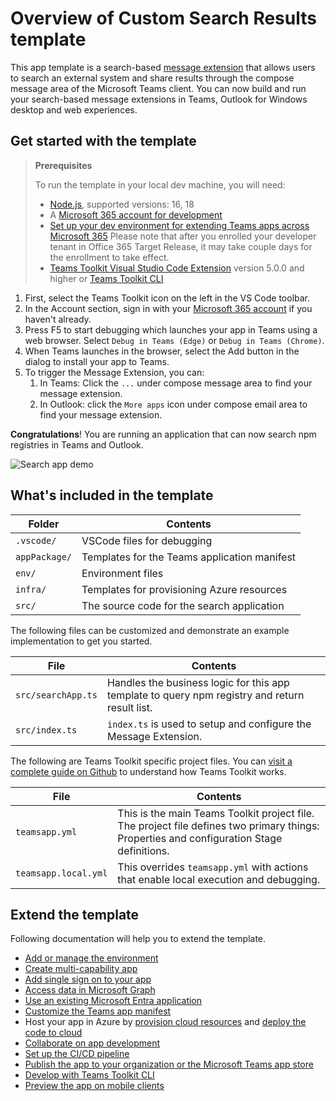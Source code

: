 # Overview of Custom Search Results template

This app template is a search-based [message extension](https://docs.microsoft.com/microsoftteams/platform/messaging-extensions/what-are-messaging-extensions?tabs=nodejs) that allows users to search an external system and share results through the compose message area of the Microsoft Teams client. You can now build and run your search-based message extensions in Teams, Outlook for Windows desktop and web experiences.

## Get started with the template

> **Prerequisites**
>
> To run the template in your local dev machine, you will need:
>
> - [Node.js](https://nodejs.org/), supported versions: 16, 18
> - A [Microsoft 365 account for development](https://docs.microsoft.com/microsoftteams/platform/toolkit/accounts)
> - [Set up your dev environment for extending Teams apps across Microsoft 365](https://aka.ms/teamsfx-m365-apps-prerequisites)
> Please note that after you enrolled your developer tenant in Office 365 Target Release, it may take couple days for the enrollment to take effect.
> - [Teams Toolkit Visual Studio Code Extension](https://aka.ms/teams-toolkit) version 5.0.0 and higher or [Teams Toolkit CLI](https://aka.ms/teamsfx-cli)

1. First, select the Teams Toolkit icon on the left in the VS Code toolbar.
2. In the Account section, sign in with your [Microsoft 365 account](https://docs.microsoft.com/microsoftteams/platform/toolkit/accounts) if you haven't already.
3. Press F5 to start debugging which launches your app in Teams using a web browser. Select `Debug in Teams (Edge)` or `Debug in Teams (Chrome)`.
4. When Teams launches in the browser, select the Add button in the dialog to install your app to Teams.
5. To trigger the Message Extension, you can:
   1. In Teams: Click the `...` under compose message area to find your message extension.
   2. In Outlook: click the `More apps` icon under compose email area to find your message extension.

**Congratulations**! You are running an application that can now search npm registries in Teams and Outlook.

![Search app demo](https://github.com/OfficeDev/TeamsFx/assets/25220706/27fefae9-c51f-49af-a175-c8c9d5a71af0)

## What's included in the template

| Folder       | Contents                                            |
| - | - |
| `.vscode/`    | VSCode files for debugging                          |
| `appPackage/` | Templates for the Teams application manifest        |
| `env/`        | Environment files                                   |
| `infra/`      | Templates for provisioning Azure resources          |
| `src/` | The source code for the search application |

The following files can be customized and demonstrate an example implementation to get you started.

| File                                 | Contents                                           |
| - | - |
|`src/searchApp.ts`| Handles the business logic for this app template to query npm registry and return result list.|
|`src/index.ts`| `index.ts` is used to setup and configure the Message Extension.|

The following are Teams Toolkit specific project files. You can [visit a complete guide on Github](https://github.com/OfficeDev/TeamsFx/wiki/Teams-Toolkit-Visual-Studio-Code-v5-Guide#overview) to understand how Teams Toolkit works.

| File                                 | Contents                                           |
| - | - |
|`teamsapp.yml`|This is the main Teams Toolkit project file. The project file defines two primary things:  Properties and configuration Stage definitions. |
|`teamsapp.local.yml`|This overrides `teamsapp.yml` with actions that enable local execution and debugging.|

## Extend the template

Following documentation will help you to extend the template.

- [Add or manage the environment](https://learn.microsoft.com/microsoftteams/platform/toolkit/teamsfx-multi-env)
- [Create multi-capability app](https://learn.microsoft.com/microsoftteams/platform/toolkit/add-capability)
- [Add single sign on to your app](https://learn.microsoft.com/microsoftteams/platform/toolkit/add-single-sign-on)
- [Access data in Microsoft Graph](https://learn.microsoft.com/microsoftteams/platform/toolkit/teamsfx-sdk#microsoft-graph-scenarios)
- [Use an existing Microsoft Entra application](https://learn.microsoft.com/microsoftteams/platform/toolkit/use-existing-aad-app)
- [Customize the Teams app manifest](https://learn.microsoft.com/microsoftteams/platform/toolkit/teamsfx-preview-and-customize-app-manifest)
- Host your app in Azure by [provision cloud resources](https://learn.microsoft.com/microsoftteams/platform/toolkit/provision) and [deploy the code to cloud](https://learn.microsoft.com/microsoftteams/platform/toolkit/deploy)
- [Collaborate on app development](https://learn.microsoft.com/microsoftteams/platform/toolkit/teamsfx-collaboration)
- [Set up the CI/CD pipeline](https://learn.microsoft.com/microsoftteams/platform/toolkit/use-cicd-template)
- [Publish the app to your organization or the Microsoft Teams app store](https://learn.microsoft.com/microsoftteams/platform/toolkit/publish)
- [Develop with Teams Toolkit CLI](https://aka.ms/teamsfx-cli/debug)
- [Preview the app on mobile clients](https://github.com/OfficeDev/TeamsFx/wiki/Run-and-debug-your-Teams-application-on-iOS-or-Android-client)
